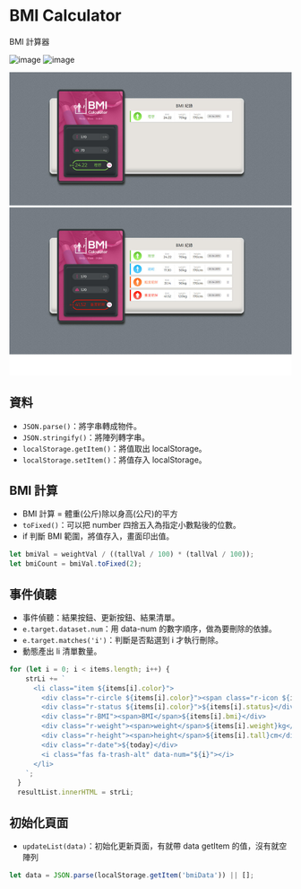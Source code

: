 # BMI Calculator

BMI 計算器

![image](https://img.shields.io/badge/JavaScript-exercise-F0DB4F.svg) ![image](https://img.shields.io/badge/SCSS-exercise-CD6799.svg)

![images](https://github.com/jedchang/BMI-Calculator/blob/master/preview.jpg)

## 資料

- `JSON.parse()`：將字串轉成物件。
- `JSON.stringify()`：將陣列轉字串。
- `localStorage.getItem()`：將值取出 localStorage。
- `localStorage.setItem()`：將值存入 localStorage。

## BMI 計算

- BMI 計算 = 體重(公斤)除以身高(公尺)的平方
- `toFixed()`：可以把 number 四捨五入為指定小數點後的位數。
- if 判斷 BMI 範圍，將值存入，畫面印出值。

```javascript
let bmiVal = weightVal / ((tallVal / 100) * (tallVal / 100));
let bmiCount = bmiVal.toFixed(2);
```

## 事件偵聽

- 事件偵聽：結果按鈕、更新按鈕、結果清單。
- `e.target.dataset.num`：用 data-num 的數字順序，做為要刪除的依據。
- `e.target.matches('i')`：判斷是否點選到 i 才執行刪除。
- 動態產出 li 清單數量。

```javascript
for (let i = 0; i < items.length; i++) {
    strLi += `
      <li class="item ${items[i].color}">
        <div class="r-circle ${items[i].color}"><span class="r-icon ${items[i].color}"></span></div>
        <div class="r-status ${items[i].color}">${items[i].status}</div>
        <div class="r-BMI"><span>BMI</span>${items[i].bmi}</div>
        <div class="r-weight"><span>weight</span>${items[i].weight}kg</div>
        <div class="r-height"><span>height</span>${items[i].tall}cm</div>
        <div class="r-date">${today}</div>
        <i class="fas fa-trash-alt" data-num="${i}"></i>
      </li>
    `;
  }
  resultList.innerHTML = strLi;
```

## 初始化頁面

- `updateList(data)`：初始化更新頁面，有就帶 data getItem 的值，沒有就空陣列

```javascript
let data = JSON.parse(localStorage.getItem('bmiData')) || []; 
```
